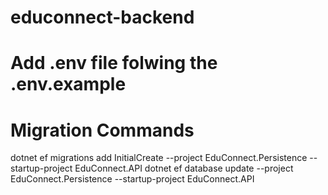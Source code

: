 # educonnect-backend

# Add .env file folwing the .env.example

# Migration Commands
dotnet ef migrations add InitialCreate --project EduConnect.Persistence --startup-project EduConnect.API
dotnet ef database update --project EduConnect.Persistence --startup-project EduConnect.API